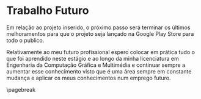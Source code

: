 
# Trabalho Futuro

Em relação ao projeto inserido, o próximo passo será terminar os últimos melhoramentos para que o projeto seja lançado na Google Play Store para todo o publico.

Relativamente ao meu futuro profissional espero colocar em prática tudo o que foi aprendido neste estágio e ao longo da minha licenciatura em Engenharia da Computação Gráfica e Multimédia e continuar sempre a aumentar esse conhecimento visto que é uma área sempre em constante mudança e aplicar os meus conhecimentos num emprego futuro.

\pagebreak
